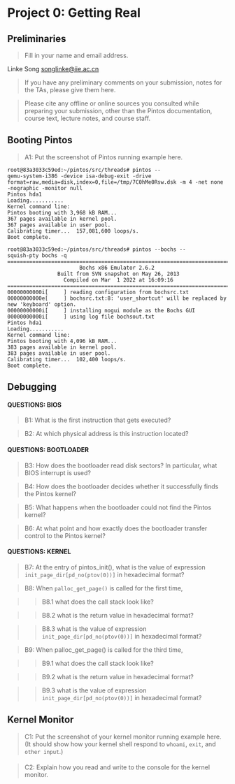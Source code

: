 # Project 0: Getting Real

## Preliminaries

>Fill in your name and email address.

Linke Song <songlinke@iie.ac.cn>

>If you have any preliminary comments on your submission, notes for the TAs, please give them here.



>Please cite any offline or online sources you consulted while preparing your submission, other than the Pintos documentation, course text, lecture notes, and course staff.



## Booting Pintos

>A1: Put the screenshot of Pintos running example here.

```
root@83a3033c59ed:~/pintos/src/threads# pintos --                 
qemu-system-i386 -device isa-debug-exit -drive format=raw,media=disk,index=0,file=/tmp/7C0hMe0Rsw.dsk -m 4 -net none -nographic -monitor null
Pintos hda1
Loading...........
Kernel command line:
Pintos booting with 3,968 kB RAM...
367 pages available in kernel pool.
367 pages available in user pool.
Calibrating timer...  157,081,600 loops/s.
Boot complete.
```

```
root@83a3033c59ed:~/pintos/src/threads# pintos --bochs --
squish-pty bochs -q
========================================================================
                       Bochs x86 Emulator 2.6.2
                Built from SVN snapshot on May 26, 2013
                  Compiled on Mar  1 2022 at 16:09:16
========================================================================
00000000000i[     ] reading configuration from bochsrc.txt
00000000000e[     ] bochsrc.txt:8: 'user_shortcut' will be replaced by new 'keyboard' option.
00000000000i[     ] installing nogui module as the Bochs GUI
00000000000i[     ] using log file bochsout.txt
Pintos hda1
Loading...........
Kernel command line:
Pintos booting with 4,096 kB RAM...
383 pages available in kernel pool.
383 pages available in user pool.
Calibrating timer...  102,400 loops/s.
Boot complete.
```
## Debugging

#### QUESTIONS: BIOS 

>B1: What is the first instruction that gets executed?



>B2: At which physical address is this instruction located?




#### QUESTIONS: BOOTLOADER

>B3: How does the bootloader read disk sectors? In particular, what BIOS interrupt is used?



>B4: How does the bootloader decides whether it successfully finds the Pintos kernel?



>B5: What happens when the bootloader could not find the Pintos kernel?



>B6: At what point and how exactly does the bootloader transfer control to the Pintos kernel?



#### QUESTIONS: KERNEL

>B7: At the entry of pintos_init(), what is the value of expression `init_page_dir[pd_no(ptov(0))]` in hexadecimal format?



>B8: When `palloc_get_page()` is called for the first time,

>> B8.1 what does the call stack look like?
>>
>> 

>> B8.2 what is the return value in hexadecimal format?
>>
>> 

>> B8.3 what is the value of expression `init_page_dir[pd_no(ptov(0))]` in hexadecimal format?
>>
>> 



>B9: When palloc_get_page() is called for the third time,

>> B9.1 what does the call stack look like?
>>
>> 

>> B9.2 what is the return value in hexadecimal format?
>>
>> 

>> B9.3 what is the value of expression `init_page_dir[pd_no(ptov(0))]` in hexadecimal format?
>>
>> 



## Kernel Monitor

>C1: Put the screenshot of your kernel monitor running example here. (It should show how your kernel shell respond to `whoami`, `exit`, and `other input`.)

#### 

>C2: Explain how you read and write to the console for the kernel monitor.